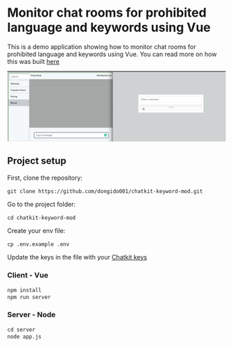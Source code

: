# Monitor chat rooms for prohibited language and keywords using Vue

This is a demo application showing how to monitor chat rooms for prohibited language and keywords using Vue. You can read more on how this was built [here](https://pusher.com/tutorials/)

![Sample working example](./screenshots/mod.gif)

## Project setup

First, clone the repository:
```
git clone https://github.com/dongido001/chatkit-keyword-mod.git
```

Go to the project folder:

```
cd chatkit-keyword-mod
```

Create your env file:

```
cp .env.example .env
```
Update the keys in the file with your [Chatkit keys](https://pusher.com/tutorials/monitor-chat-rooms-vue)
### Client - Vue

```
npm install
npm run server
```

### Server - Node

```
cd server
node app.js
```
